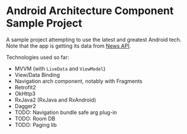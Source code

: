 # Android Architecture Component Sample Project
A sample project attempting to use the latest and greatest Android tech. Note that the app is getting its data from [News API](https://newsapi.org).

Technologies used so far:
- MVVM (with `LiveData` and `ViewModel`)
- View/Data Binding
- Navigation arch component, notably with Fragments
- Retrofit2
- OkHttp3
- RxJava2 (RxJava and RxAndroid)
- Dagger2
- TODO: Navigation bundle safe arg plug-in
- TODO: Room DB
- TODO: Paging lib
